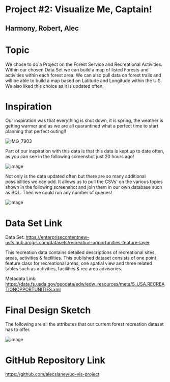 # Project #2: Visualize Me, Captain!
## Harmony, Robert, Alec

# Topic

We chose to do a Project on the Forest Service and Recreational Activities.  Within our chosen Data Set we can build a map of listed Forests and activities within each forest area. We can also pull data on forest trails and will be able to build a map based on Latitude and Longitude within the U.S.  We also liked this choice as it is updated often.  

# Inspiration

Our inspiration was that everything is shut down, it is spring, the weather is getting warmer and as we are all quarantined what a perfect time to start planning that perfect outing!!

![IMG_7903](https://user-images.githubusercontent.com/57730593/79036280-a1903d80-7b7b-11ea-8732-962c3ba09238.jpg)

Part of our inspiration with this data is that this data is kept up to date often, as you can see in the following screenshot just 20 hours ago!  

![image](https://user-images.githubusercontent.com/57730593/79036857-22056d00-7b81-11ea-8b4c-87351add28d5.png)

Not only is the data updated often but there are so many additional possibilities we can add. It allows us to pull the CSVs' on the various topics shown in the following screenshot and join them in our own database such as SQL.  Then we could run any number of queries!

![image](https://user-images.githubusercontent.com/57730593/79037260-2717eb80-7b84-11ea-83d3-ab5f7aaa2e4c.png)

# Data Set Link

Data Set: https://enterprisecontentnew-usfs.hub.arcgis.com/datasets/recreation-opportunities-feature-layer

This recreation data contains detailed descriptions of recreational sites, areas, activities & facilities. This published dataset consists of one point feature class for recreational areas, one spatial view and three related tables such as activities, facilities & rec area advisories. 

Metadata Link:  https://data.fs.usda.gov/geodata/edw/edw_resources/meta/S_USA.RECREATIONOPPORTUNITIES.xml

# Final Design Sketch

The following are all the attributes that our current forest recreation dataset has to offer. 

![image](https://user-images.githubusercontent.com/57730593/79049184-dd0c2580-7bd6-11ea-8ce1-9e0880c41f7d.png)

# GitHub Repository Link

https://github.com/alecslaney/uo-vis-project

